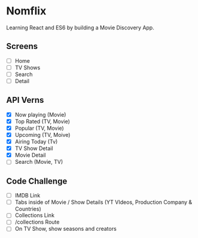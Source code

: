 # Nomflix

Learning React and ES6 by building a Movie Discovery App.

## Screens

- [ ] Home
- [ ] TV Shows
- [ ] Search
- [ ] Detail

## API Verns

- [x] Now playing (Movie)
- [x] Top Rated (TV, Movie)
- [x] Popular (TV, Movie)
- [x] Upcoming (TV, Moive)
- [x] Airing Today (Tv)
- [x] TV Show Detail
- [x] Movie Detail
- [ ] Search (Movie, TV)

## Code Challenge

- [ ] IMDB Link
- [ ] Tabs inside of Movie / Show Details (YT VIdeos, Production Company & Countries)
- [ ] Collections Link
- [ ] /collections Route
- [ ] On TV Show, show seasons and creators
